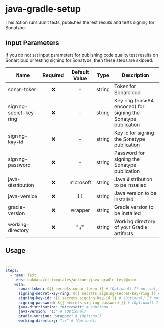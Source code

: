 # java-gradle-setup

This action runs Junit tests, publishes the test results and tests signing for Sonatype.

## Input Parameters

If you do not set input parameters for publishing code quality test results on Sonarcloud or testing signing for
Sonatype, then these steps are skipped.

| Name                    | Required | Default Value |  Type  | Description                                                    |
| ----------------------- | :------: | :-----------: | :----: | -------------------------------------------------------------- |
| sonar-token             |    ❌    |       -       | string | Token for Sonarcloud                                           |
| signing-secret-key-ring |    ❌    |       -       | string | Key ring (base64 encoded) for signing the Sonatype publication |
| signing-key-id          |    ❌    |       -       | string | Key id for signing the Sonatype publication                    |
| signing-password        |    ❌    |       -       | string | Password for signing the Sonatype publication                  |
| java-distribution       |    ❌    |   microsoft   | string | Java distribution to be installed                              |
| java-version            |    ❌    |      11       | string | Java version to be installed                                   |
| gradle-version          |    ❌    |    wrapper    | string | Gradle version to be installed                                 |
| working-directory       |    ❌    |     "./"      | string | Working directory of your Gradle artifacts                     |

## Usage

```yaml

---
steps:
  - name: Test
    uses: bakdata/ci-templates/actions/java-gradle-test@main
    with:
      sonar-token: ${{ secrets.sonar-token }} # (Optional) If not set, code quality tests are skipped
      signing-secret-key-ring: ${{ secrets.signing-secret-key-ring }} # (Optional) If not set, signing for Sonatype is not tested
      signing-key-id: ${{ secrets.signing-key-id }} # (Optional) If not set, signing for Sonatype is not tested
      signing-password: ${{ secrets.signing-password }} # (Optional) If not set, signing for Sonatype is not tested
      java-distribution: "microsoft" # (Optional)
      java-version: "11" # (Optional)
      gradle-version: "wrapper" # (Optional)
      working-directory: "./" # (Optional)
```
